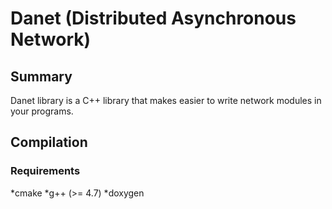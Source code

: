 Danet (Distributed Asynchronous Network)
========================================

Summary
-------

Danet library is a C++ library that makes easier to write network modules in your programs.

Compilation
-----------

### Requirements

*cmake
*g++ (>= 4.7)
*doxygen
